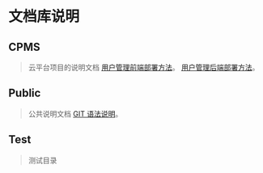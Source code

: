 # 文档库说明


## CPMS 
> 云平台项目的说明文档
> [用户管理前端部署方法](https://github.com/Misstime0501/Description/blob/main/CPMS/data_service%20%E5%8F%91%E5%B8%83.md)。
> [用户管理后端部署方法](https://github.com/Misstime0501/Description/blob/main/CPMS/data_service%20%E5%8F%91%E5%B8%83.md)。


## Public
> 公共说明文档
> [GIT 语法说明](https://github.com/Misstime0501/Description/blob/main/Public/Git%20%E5%91%BD%E4%BB%A4%E6%B1%87%E6%80%BB.md)。


## Test
> 测试目录


